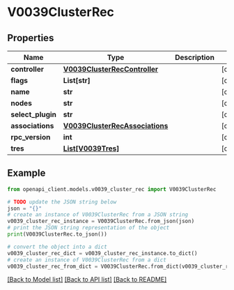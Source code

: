 # V0039ClusterRec


## Properties

Name | Type | Description | Notes
------------ | ------------- | ------------- | -------------
**controller** | [**V0039ClusterRecController**](V0039ClusterRecController.md) |  | [optional] 
**flags** | **List[str]** |  | [optional] 
**name** | **str** |  | [optional] 
**nodes** | **str** |  | [optional] 
**select_plugin** | **str** |  | [optional] 
**associations** | [**V0039ClusterRecAssociations**](V0039ClusterRecAssociations.md) |  | [optional] 
**rpc_version** | **int** |  | [optional] 
**tres** | [**List[V0039Tres]**](V0039Tres.md) |  | [optional] 

## Example

```python
from openapi_client.models.v0039_cluster_rec import V0039ClusterRec

# TODO update the JSON string below
json = "{}"
# create an instance of V0039ClusterRec from a JSON string
v0039_cluster_rec_instance = V0039ClusterRec.from_json(json)
# print the JSON string representation of the object
print(V0039ClusterRec.to_json())

# convert the object into a dict
v0039_cluster_rec_dict = v0039_cluster_rec_instance.to_dict()
# create an instance of V0039ClusterRec from a dict
v0039_cluster_rec_from_dict = V0039ClusterRec.from_dict(v0039_cluster_rec_dict)
```
[[Back to Model list]](../README.md#documentation-for-models) [[Back to API list]](../README.md#documentation-for-api-endpoints) [[Back to README]](../README.md)


